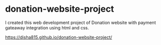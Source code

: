# donation-website-project
I created this web development project of Donation website with payment gateaway integration using html and css.

https://disha815.github.io/donation-website-project/
